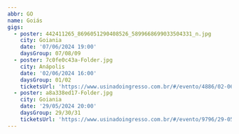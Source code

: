 ```yaml
---
abbr: GO
name: Goiás
gigs:
  - poster: 442411265_8696051290408526_5899668699033504331_n.jpg
    city: Goiania
    date: '07/06/2024 19:00'
    daysGroup: 07/08/09
  - poster: 7c0fe0c43a-Folder.jpg
    city: Anápolis
    date: '02/06/2024 16:00'
    daysGroup: 01/02
    ticketsUrl: 'https://www.usinadoingresso.com.br/#/evento/4886/02-06-2024-dead-fish-anapolis'
  - poster: a8a338ed17-Folder.jpg
    city: Goiania
    date: '29/05/2024 20:00'
    daysGroup: 29/30/31
    ticketsUrl: 'https://www.usinadoingresso.com.br/#/evento/9796/29-05-2024-dead-fish-goiania'
---
```


